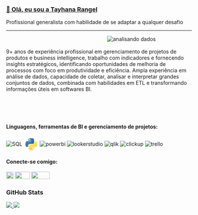 <h3><a href="https://sites.google.com/view/tayhana-rangel/p%C3%A1gina-inicial" target="_blank">👋 Olá, eu sou a Tayhana Rangel</a></h3>
<p style= "font-weight=10px">Profissional generalista com habilidade de se adaptar a qualquer desafio</p>
<hr>

<div>
<img src="https://cdn.icon-icons.com/icons2/1881/PNG/512/iconfinder-social-media-work-4341270_120574.png" alt="analisando dados" align="right" width="230"/>
<p align="left" style="font-weight=10px"><br><br>9+ anos de experiência profissional em gerenciamento de projetos de produtos e business intelligence, trabalho com indicadores e fornecendo insights estratégicos, identificando oportunidades de melhoria de processos com foco em produtividade e eficiência. Ampla experiência em análise de dados, capacidade de coletar, analisar e interpretar grandes conjuntos de dados, combinada com habilidades em ETL e transformando informações úteis em softwares BI.</p>
<div>

<br>
<br>
<br>

<div>
    <h4>Linguagens, ferramentas de BI e gerenciamento de projetos:</h4>
        <img align="center" alt="SQL" height="30" width="70" src="https://upload.wikimedia.org/wikipedia/commons/8/87/Sql_data_base_with_logo.png">
        <img align="center" alt="Python" height="40" width="40" src="https://raw.githubusercontent.com/devicons/devicon/master/icons/python/python-original.svg">
        <img align="center" alt="powerbi" height="30" width="30" src="https://upload.wikimedia.org/wikipedia/commons/c/cf/New_Power_BI_Logo.svg">
        <img align="center" alt="lookerstudio" height="60" width="60" src="https://upload.wikimedia.org/wikipedia/commons/4/4c/Looker.svg">
        <img align="center" alt="qlik" height="60" width="60" src="https://upload.wikimedia.org/wikipedia/commons/3/32/Qlik_Logo.svg">
        <img align="center" alt="clickup" height="30" src="https://seeklogo.com/images/C/clickup-symbol-logo-BB24230BBB-seeklogo.com.png">
        <img align="center" alt="trello" height="40" width="40" src="https://cdn.icon-icons.com/icons2/3041/PNG/512/trello_logo_icon_189227.png">
</div>

<div>
 <h4>Conecte-se comigo:</h4>
 <a href="https://www.linkedin.com/in/tayhanafonseca/" target="_blank"><img height="20" width="20" src="https://raw.githubusercontent.com/rahuldkjain/github-profile-readme-generator/master/src/images/icons/Social/linked-in-alt.svg" target="_blank"></a>
 <a href="mailto:tayhanarangel@gmail.com" target="_blank"><img height="20" width="40" src="https://1000logos.net/wp-content/uploads/2021/05/Gmail-logo.png" target="_blank"></a>
 <a href="https://sites.google.com/view/tayhana-rangel/p%C3%A1gina-inicial" target="_blank"><img height="20" width="50" src="https://img.shields.io/badge/-Site Pessoal-lightgray?style=for-the-badge&=appveyor" target="_blank"></a>
 </div>

<div>
 <h3>GitHub Stats</h3>
 <a href="https://https://github.com/Tayrangel">
 <img height="180em" src="https://github-readme-stats.vercel.app/api?username=tayrangel&show_icons=true&theme=tokyonight">
 <img height="130em" src="https://github-readme-stats.vercel.app/api/top-langs/?username=tayrangel&layout=compact&theme=tokyonight">
</div>
